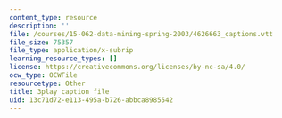 ```yaml
---
content_type: resource
description: ''
file: /courses/15-062-data-mining-spring-2003/4626663_captions.vtt
file_size: 75357
file_type: application/x-subrip
learning_resource_types: []
license: https://creativecommons.org/licenses/by-nc-sa/4.0/
ocw_type: OCWFile
resourcetype: Other
title: 3play caption file
uid: 13c71d72-e113-495a-b726-abbca8985542
---
```

